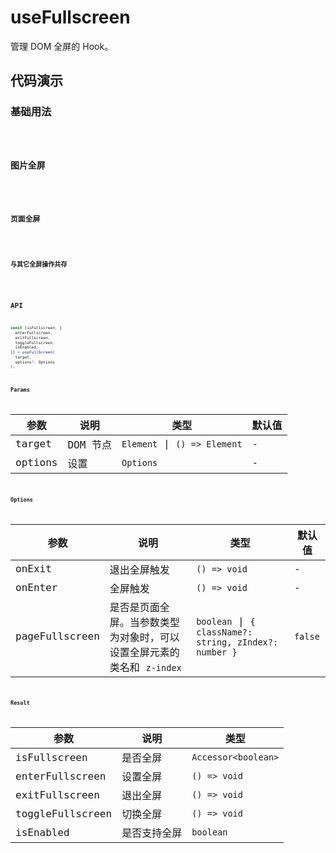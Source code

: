 # useFullscreen

管理 DOM 全屏的 Hook。

## 代码演示

### 基础用法

<code src="./demo/demo1.tsx" />

### 图片全屏

<code src="./demo/demo2.tsx" />

### 页面全屏

<code src="./demo/demo3.tsx" />

### 与其它全屏操作共存

<code src="./demo/demo4.tsx" />

## API

```typescript
const [isFullscreen, {
  enterFullscreen,
  exitFullscreen,
  toggleFullscreen,
  isEnabled,
}] = useFullScreen(
  target,
  options?: Options
);
```

### Params

| 参数    | 说明     | 类型                          | 默认值 |
| ------- | -------- | ----------------------------- | ------ |
| target  | DOM 节点 | `Element` \| `() => Element`  | -      |
| options | 设置     | `Options`                     | -      |

### Options

| 参数           | 说明                                                                   | 类型                                                   | 默认值  |
| -------------- | ---------------------------------------------------------------------- | ------------------------------------------------------ | ------- |
| onExit         | 退出全屏触发                                                           | `() => void`                                           | -       |
| onEnter        | 全屏触发                                                               | `() => void`                                           | -       |
| pageFullscreen | 是否是页面全屏。当参数类型为对象时，可以设置全屏元素的类名和 `z-index` | `boolean` \| `{ className?: string, zIndex?: number }` | `false` |

### Result

| 参数             | 说明         | 类型                   |
| ---------------- | ------------ | ---------------------- |
| isFullscreen     | 是否全屏     | `Accessor<boolean>`    |
| enterFullscreen  | 设置全屏     | `() => void`           |
| exitFullscreen   | 退出全屏     | `() => void`           |
| toggleFullscreen | 切换全屏     | `() => void`           |
| isEnabled        | 是否支持全屏 | `boolean`              |
